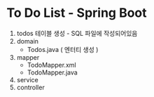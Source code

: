 # To Do List - Spring Boot
1. todos 테이블 생성 - SQL 파일에 작성되어있음
2. domain
    - Todos.java ( 엔터티 생성 )
3. mapper
    - TodoMapper.xml
    - TodoMapper.java
4. service
5. controller